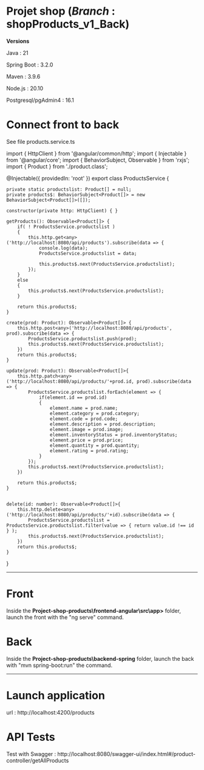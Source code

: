 # Projet shop (*Branch* :  shopProducts_v1_Back)

**Versions**

Java : 21

Spring Boot : 3.2.0

Maven : 3.9.6

Node.js : 20.10

Postgresql/pgAdmin4 : 16.1


# Connect front to back
See file products.service.ts

import { HttpClient } from '@angular/common/http';
import { Injectable } from '@angular/core';
import { BehaviorSubject, Observable } from 'rxjs';
import { Product } from './product.class';

@Injectable({
  providedIn: 'root'
})
export class ProductsService {

    private static productslist: Product[] = null;
    private products$: BehaviorSubject<Product[]> = new BehaviorSubject<Product[]>([]);

    constructor(private http: HttpClient) { }

    getProducts(): Observable<Product[]> {
        if( ! ProductsService.productslist )
        {
            this.http.get<any>('http://localhost:8080/api/products').subscribe(data => {
                console.log(data);
                ProductsService.productslist = data;
                
                this.products$.next(ProductsService.productslist);
            });
        }
        else
        {
            this.products$.next(ProductsService.productslist);
        }

        return this.products$;
    }

    create(prod: Product): Observable<Product[]> {
        this.http.post<any>('http://localhost:8080/api/products', prod).subscribe(data => {
            ProductsService.productslist.push(prod);
            this.products$.next(ProductsService.productslist);
        })
        return this.products$;
    }

    update(prod: Product): Observable<Product[]>{
        this.http.patch<any>('http://localhost:8080/api/products/'+prod.id, prod).subscribe(data => {
            ProductsService.productslist.forEach(element => {
                if(element.id == prod.id)
                {
                    element.name = prod.name;
                    element.category = prod.category;
                    element.code = prod.code;
                    element.description = prod.description;
                    element.image = prod.image;
                    element.inventoryStatus = prod.inventoryStatus;
                    element.price = prod.price;
                    element.quantity = prod.quantity;
                    element.rating = prod.rating;
                }
            });
            this.products$.next(ProductsService.productslist);
        })
        
        return this.products$;
    }


    delete(id: number): Observable<Product[]>{
        this.http.delete<any>('http://localhost:8080/api/products/'+id).subscribe(data => {
            ProductsService.productslist = ProductsService.productslist.filter(value => { return value.id !== id } );
            this.products$.next(ProductsService.productslist);
        })
        return this.products$;
    }
}



____________________

# Front 
Inside the **Project-shop-products\frontend-angular\src\app>** folder, launch the front with the "ng serve" command.

# Back
Inside the **Project-shop-products\backend-spring** folder, launch the back with "mvn spring-boot:run" the command.

________________________

# Launch application
url : http://localhost:4200/products

# API Tests

Test with Swagger : http://localhost:8080/swagger-ui/index.html#/product-controller/getAllProducts





